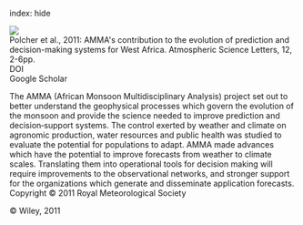 index: hide

<div class="Citation">
    <div class="Citation-thumb CitationThumb-linked"  data-href="https://doi.org/10.1002/asl.320">
      <img src="https://static.claimspace.cloud/climate-study-static/refs/thumbs/14/Polcher_et_al_2011-thumb.png" />
    </div>

  <div class="Citation-body">
    <div class="Citation-text">Polcher et al., 2011: AMMA's contribution to the evolution of prediction and decision-making systems for West Africa. <span class="Article-journal">Atmospheric Science Letters, </span><span class="Article-volume">12, </span>2-6pp.</div>
    <div class="Citation-links">
      <div class="CitationLink" data-href="https://doi.org/10.1002/asl.320">
        <div class="CitationLink-icon CitationLink-Doi"></div>
        <div class="CitationLink-text">DOI</div>
      </div>
      <div class="CitationLink" data-href="https://scholar.google.com/scholar?q=10.1002/asl.320">
        <div class="CitationLink-icon CitationLink-Scholar"></div>
        <div class="CitationLink-text">Google Scholar</div>
      </div>
    </div>
  </div>
</div>

The AMMA (African Monsoon Multidisciplinary Analysis) project set out to better understand the geophysical processes which govern the evolution of the monsoon and provide the science needed to improve prediction and decision‐support systems. The control exerted by weather and climate on agronomic production, water resources and public health was studied to evaluate the potential for populations to adapt. AMMA made advances which have the potential to improve forecasts from weather to climate scales. Translating them into operational tools for decision making will require improvements to the observational networks, and stronger support for the organizations which generate and disseminate application forecasts. Copyright © 2011 Royal Meteorological Society

<div class="Citation-copy">
&copy; Wiley, 2011
</div>